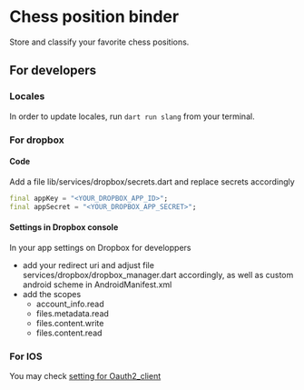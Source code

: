 # Chess position binder

Store and classify your favorite chess positions.

## For developers

### Locales

In order to update locales, run `dart run slang` from your terminal.

### For dropbox

#### Code

Add a file lib/services/dropbox/secrets.dart and replace secrets accordingly

```dart
final appKey = "<YOUR_DROPBOX_APP_ID>";
final appSecret = "<YOUR_DROPBOX_APP_SECRET>";
```

#### Settings in Dropbox console

In your app settings on Dropbox for developpers

- add your redirect uri and adjust file services/dropbox/dropbox_manager.dart accordingly, as well as custom android scheme in AndroidManifest.xml
- add the scopes
  - account_info.read
  - files.metadata.read
  - files.content.write
  - files.content.read

### For IOS

You may check [setting for Oauth2_client](https://pub.dev/packages/oauth2_client#ios)
